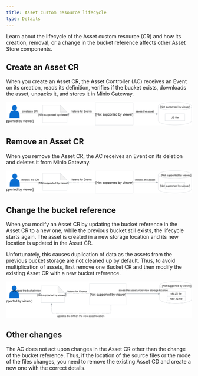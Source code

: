 ```yaml
---
title: Asset custom resource lifecycle
type: Details
---
```


Learn about the lifecycle of the Asset custom resource (CR) and how its creation, removal, or a change in the bucket reference affects other Asset Store components.

## Create an Asset CR

When you create an Asset CR, the Asset Controller (AC) receives an Event on its creation, reads its definition, verifies if the bucket exists, downloads the asset, unpacks it, and stores it in Minio Gateway.

![](assets/create-asset.svg)

## Remove an Asset CR

When you remove the Asset CR, the AC receives an Event on its deletion and deletes it from Minio Gateway.

![](assets/delete-asset.svg)

## Change the bucket reference

When you modify an Asset CR by updating the bucket reference in the Asset CR to a new one, while the previous bucket still exists, the lifecycle starts again. The asset is created in a new storage location and its new location is updated in the Asset CR.

Unfortunately, this causes duplication of data as the assets from the previous bucket storage are not cleaned up by default. Thus, to avoid multiplication of assets, first remove one Bucket CR and then modify the existing Asset CR with a new bucket reference.

![](assets/modify-asset.svg)

## Other changes

The AC does not act upon changes in the Asset CR other than the change of the bucket reference. Thus, if the location of the source files or the mode of the files changes, you need to remove the existing Asset CD and create a new one with the correct details.
